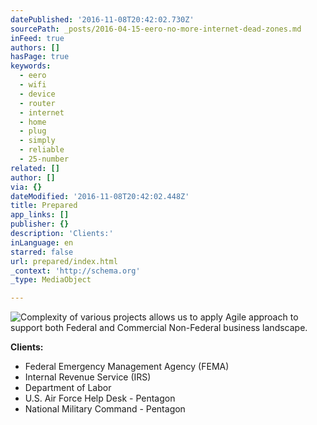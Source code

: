 ```yaml
---
datePublished: '2016-11-08T20:42:02.730Z'
sourcePath: _posts/2016-04-15-eero-no-more-internet-dead-zones.md
inFeed: true
authors: []
hasPage: true
keywords:
  - eero
  - wifi
  - device
  - router
  - internet
  - home
  - plug
  - simply
  - reliable
  - 25-number
related: []
author: []
via: {}
dateModified: '2016-11-08T20:42:02.448Z'
title: Prepared
app_links: []
publisher: {}
description: 'Clients:'
inLanguage: en
starred: false
url: prepared/index.html
_context: 'http://schema.org'
_type: MediaObject

---
```

![Complexity of various projects allows us to apply Agile approach to support both Federal and Commercial Non-Federal business landscape.](https://the-grid-user-content.s3-us-west-2.amazonaws.com/43cfb110-7074-45bd-9634-934da1589720.jpg)

**Clients:**

* Federal Emergency Management Agency (FEMA)
* Internal Revenue Service (IRS)
* Department of Labor
* U.S. Air Force Help Desk - Pentagon
* National Military Command - Pentagon